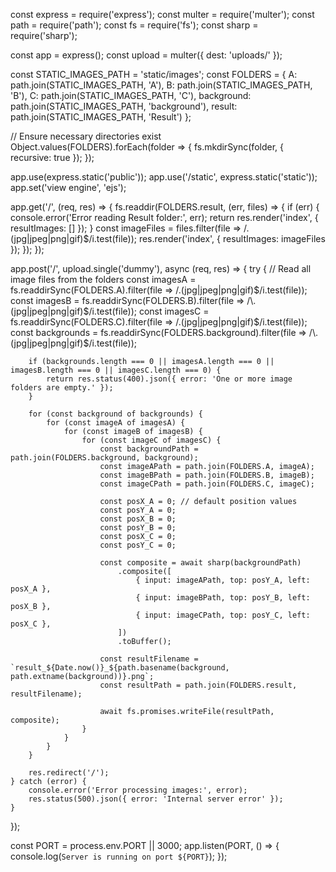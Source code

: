 const express = require('express');
const multer = require('multer');
const path = require('path');
const fs = require('fs');
const sharp = require('sharp');

const app = express();
const upload = multer({ dest: 'uploads/' });

const STATIC_IMAGES_PATH = 'static/images';
const FOLDERS = {
    A: path.join(STATIC_IMAGES_PATH, 'A'),
    B: path.join(STATIC_IMAGES_PATH, 'B'),
    C: path.join(STATIC_IMAGES_PATH, 'C'),
    background: path.join(STATIC_IMAGES_PATH, 'background'),
    result: path.join(STATIC_IMAGES_PATH, 'Result')
};

// Ensure necessary directories exist
Object.values(FOLDERS).forEach(folder => {
    fs.mkdirSync(folder, { recursive: true });
});

app.use(express.static('public'));
app.use('/static', express.static('static'));
app.set('view engine', 'ejs');

app.get('/', (req, res) => {
    fs.readdir(FOLDERS.result, (err, files) => {
        if (err) {
            console.error('Error reading Result folder:', err);
            return res.render('index', { resultImages: [] });
        }
        const imageFiles = files.filter(file => /\.(jpg|jpeg|png|gif)$/i.test(file));
        res.render('index', { resultImages: imageFiles });
    });
});

app.post('/', upload.single('dummy'), async (req, res) => {
    try {
        // Read all image files from the folders
        const imagesA = fs.readdirSync(FOLDERS.A).filter(file => /\.(jpg|jpeg|png|gif)$/i.test(file));
        const imagesB = fs.readdirSync(FOLDERS.B).filter(file => /\.(jpg|jpeg|png|gif)$/i.test(file));
        const imagesC = fs.readdirSync(FOLDERS.C).filter(file => /\.(jpg|jpeg|png|gif)$/i.test(file));
        const backgrounds = fs.readdirSync(FOLDERS.background).filter(file => /\.(jpg|jpeg|png|gif)$/i.test(file));

        if (backgrounds.length === 0 || imagesA.length === 0 || imagesB.length === 0 || imagesC.length === 0) {
            return res.status(400).json({ error: 'One or more image folders are empty.' });
        }

        for (const background of backgrounds) {
            for (const imageA of imagesA) {
                for (const imageB of imagesB) {
                    for (const imageC of imagesC) {
                        const backgroundPath = path.join(FOLDERS.background, background);
                        const imageAPath = path.join(FOLDERS.A, imageA);
                        const imageBPath = path.join(FOLDERS.B, imageB);
                        const imageCPath = path.join(FOLDERS.C, imageC);

                        const posX_A = 0; // default position values
                        const posY_A = 0;
                        const posX_B = 0;
                        const posY_B = 0;
                        const posX_C = 0;
                        const posY_C = 0;

                        const composite = await sharp(backgroundPath)
                            .composite([
                                { input: imageAPath, top: posY_A, left: posX_A },
                                { input: imageBPath, top: posY_B, left: posX_B },
                                { input: imageCPath, top: posY_C, left: posX_C },
                            ])
                            .toBuffer();

                        const resultFilename = `result_${Date.now()}_${path.basename(background, path.extname(background))}.png`;
                        const resultPath = path.join(FOLDERS.result, resultFilename);

                        await fs.promises.writeFile(resultPath, composite);
                    }
                }
            }
        }

        res.redirect('/');
    } catch (error) {
        console.error('Error processing images:', error);
        res.status(500).json({ error: 'Internal server error' });
    }
});

const PORT = process.env.PORT || 3000;
app.listen(PORT, () => {
    console.log(`Server is running on port ${PORT}`);
});
